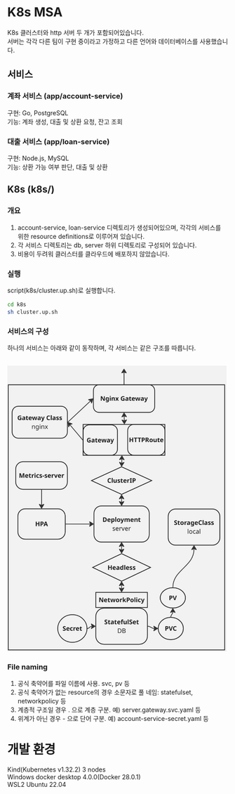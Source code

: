 # K8s MSA

K8s 클러스터와 http 서버 두 개가 포함되어있습니다.  
서버는 각각 다른 팀이 구현 중이라고 가정하고 다른 언어와 데이터베이스를 사용했습니다.

## 서비스
### 계좌 서비스 (app/account-service)
구현: Go, PostgreSQL  
기능: 계좌 생성, 대출 및 상환 요청, 잔고 조회  
  
### 대출 서비스 (app/loan-service)
구현: Node.js, MySQL  
기능: 상환 가능 여부 판단, 대출 및 상환  
  
## K8s (k8s/)
### 개요
1. account-service, loan-service 디렉토리가 생성되어있으며, 각각의 서비스를 위한 resource definitions로 이루어져 있습니다.  
2. 각 서비스 디렉토리는 db, server 하위 디렉토리로 구성되어 있습니다.  
3. 비용이 두려워 클러스터를 클라우드에 배포하지 않았습니다.

### 실행
script(k8s/cluster.up.sh)로 실행합니다.

```bash
cd k8s
sh cluster.up.sh
```

### 서비스의 구성
하나의 서비스는 아래와 같이 동작하며, 각 서비스는 같은 구조를 따릅니다.

<br />
<img src="flow.jpg" alt="architecture" width="500"> 
</img>

### File naming

1. 공식 축약어를 파일 이름에 사용. svc, pv 등  
2. 공식 축약어가 없는 resource의 경우 소문자로 풀 네임: statefulset, networkpolicy 등  
3. 계층적 구조일 경우 . 으로 계층 구분. 예) server.gateway.svc.yaml 등  
4. 위계가 아닌 경우 - 으로 단어 구분. 예) account-service-secret.yaml 등  


# 개발 환경
Kind(Kubernetes v1.32.2) 3 nodes  
Windows docker desktop 4.0.0(Docker 28.0.1)  
WSL2 Ubuntu 22.04  


